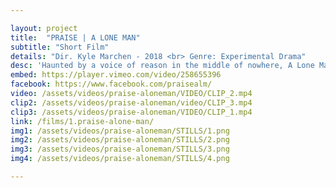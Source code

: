 ```yaml
---

layout: project
title:  "PRAISE | A LONE MAN"
subtitle: "Short Film"
details: "Dir. Kyle Marchen - 2018 <br> Genre: Experimental Drama"
desc: 'Haunted by a voice of reason in the middle of nowhere, A Lone Man is plagued by a cassette that speaks to him directly. Left with only his vices to cope, the painter spirals further into his own doubts.'
embed: https://player.vimeo.com/video/258655396
facebook: https://www.facebook.com/praisealm/
video: /assets/videos/praise-aloneman/VIDEO/CLIP_2.mp4
clip2: /assets/videos/praise-aloneman/video/CLIP_3.mp4
clip3: /assets/videos/praise-aloneman/VIDEO/CLIP_1.mp4
link: /films/1.praise-alone-man/
img1: /assets/videos/praise-aloneman/STILLS/1.png
img2: /assets/videos/praise-aloneman/STILLS/2.png
img3: /assets/videos/praise-aloneman/STILLS/3.png
img4: /assets/videos/praise-aloneman/STILLS/4.png

---
```

